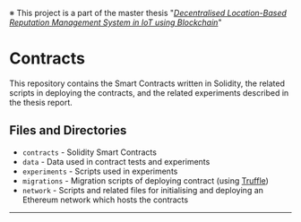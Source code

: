 ※ This project is a part of the master thesis "*[Decentralised Location-Based Reputation Management System in IoT using Blockchain](https://github.com/ponlawat-w/uji_mt-report)*"

# Contracts

This repository contains the Smart Contracts written in Solidity, the related scripts in deploying the contracts, and the related experiments described in the thesis report.

## Files and Directories

- `contracts` - Solidity Smart Contracts
- `data` - Data used in contract tests and experiments
- `experiments` - Scripts used in experiments
- `migrations` - Migration scripts of deploying contract (using [Truffle](https://www.trufflesuite.com/))
- `network` - Scripts and related files for initialising and deploying an Ethereum network which hosts the contracts

---
